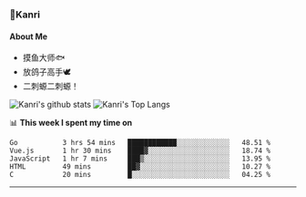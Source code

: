 ### 🌱Kanri
#### About Me
- 摸鱼大师🐟
- 放鸽子高手🕊
- 二刺螈二刺螈！

![Kanri's github stats](https://github-readme-stats.vercel.app/api?username=Yiwen-Chan&show_icons=true&theme=vue&line_height=20)
![Kanri's Top Langs](https://github-readme-stats.vercel.app/api/top-langs/?username=Yiwen-Chan&layout=compact&theme=vue&card_width=270)

📊 **This week I spent my time on**
<!--START_SECTION:waka-->
```text
Go           3 hrs 54 mins   ████████████░░░░░░░░░░░░░   48.51 % 
Vue.js       1 hr 30 mins    ████▓░░░░░░░░░░░░░░░░░░░░   18.74 % 
JavaScript   1 hr 7 mins     ███▒░░░░░░░░░░░░░░░░░░░░░   13.95 % 
HTML         49 mins         ██▓░░░░░░░░░░░░░░░░░░░░░░   10.27 % 
C            20 mins         █░░░░░░░░░░░░░░░░░░░░░░░░   04.25 % 
```
<!--END_SECTION:waka-->

***

